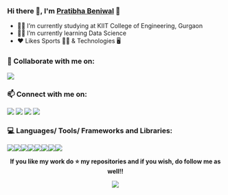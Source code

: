 ### Hi there 👋, I'm [Pratibha Beniwal](https://github.com/PratibhaBeniwal) :woman:


- :woman_student: I’m currently studying at KIIT College of Engineering, Gurgaon
- :woman_technologist: I’m currently learning Data Science  
- :heart: Likes Sports :biking_woman:  & Technologies :desktop_computer:


### 👯 Collaborate with me on: 
[<img src="https://www.vectorlogo.zone/logos/kaggle/kaggle-ar21.svg">](https://www.kaggle.com/pratibhabeniwal)



### 📫 Connect with me on: 
[<img src="https://www.vectorlogo.zone/logos/linkedin/linkedin-ar21.svg">](https://www.linkedin.com/in/pratibha-beniwal) [<img src="https://www.vectorlogo.zone/logos/twitter/twitter-ar21.svg">](https://twitter.com/PratibhaBeniwal3?s=08) [<img src="https://www.vectorlogo.zone/logos/instagram/instagram-ar21.svg">](https://www.instagram.com/pratibhabeniwal.2601/) 
[<img src="https://www.vectorlogo.zone/logos/facebook/facebook-ar21.svg">](https://www.facebook.com/pratibha.beniwal.98) 


### 💻 Languages/ Tools/ Frameworks and Libraries:
<img src = "https://www.vectorlogo.zone/logos/python/python-ar21.svg"><img src = "https://www.vectorlogo.zone/logos/ibm_cloud/ibm_cloud-ar21.svg"><img src = "https://www.vectorlogo.zone/logos/w3_html5/w3_html5-ar21.svg"><img src = "https://www.vectorlogo.zone/logos/git-scm/git-scm-ar21.svg"><img src = "https://www.vectorlogo.zone/logos/jupyter/jupyter-ar21.svg"><img src="https://www.vectorlogo.zone/logos/numpy/numpy-ar21.svg"><img src = "https://www.vectorlogo.zone/logos/mysql/mysql-ar21.svg"><img src = "https://www.vectorlogo.zone/logos/github/github-ar21.svg">


<div align="center">


**If you like my work do :star: my repositories and if you wish, do follow me as well!!**


![](https://komarev.com/ghpvc/?username=PratibhaBeniwal&color=brightgreen)
 
</div>
